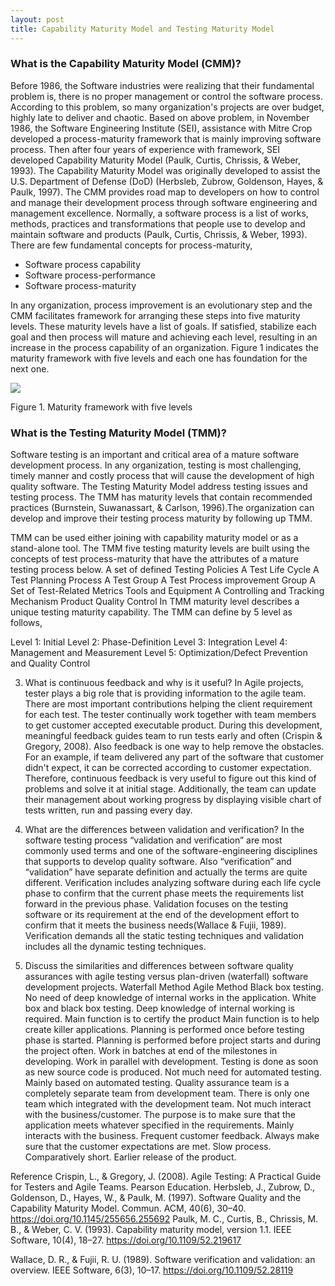 ```yaml
---
layout: post
title: Capability Maturity Model and Testing Maturity Model
---
```


### What is the Capability Maturity Model (CMM)?

Before 1986, the Software industries were realizing that their fundamental problem is, there is no proper management or control the software process. According to this problem, so many organization's projects are over budget, highly late to deliver and chaotic. Based on above problem, in November 1986, the Software Engineering Institute (SEI), assistance with Mitre Crop developed a process-maturity framework that is mainly improving software process. Then after four years of experience with framework, SEI developed Capability Maturity Model (Paulk, Curtis, Chrissis, & Weber, 1993). The Capability Maturity Model was originally developed to assist the U.S. Department of Defense (DoD) (Herbsleb, Zubrow, Goldenson, Hayes, & Paulk, 1997).
The CMM provides road map to developers on how to control and manage their development process through software engineering and management excellence. Normally, a software process is a list of works, methods, practices and transformations that people use to develop and maintain software and products (Paulk, Curtis, Chrissis, & Weber, 1993). There are few fundamental concepts for process-maturity, 

* Software process capability
* Software process-performance
* Software process-maturity  


In any organization, process improvement is an evolutionary step and the CMM facilitates framework for arranging these steps into five maturity levels. These maturity levels have a list of goals. If satisfied, stabilize each goal and then process will mature and achieving each level, resulting in an increase in the process capability of an organization. Figure 1 indicates the maturity framework with five levels and each one has foundation for the next one. 



![]({{site.baseurl}}/assets/img/CMMandTMM/image1.png)

Figure 1. Maturity framework with five levels


### What is the Testing Maturity Model (TMM)?

Software testing is an important and critical area of a mature software development process. In any organization, testing is most challenging,   timely manner and costly process that will cause the development of high quality software.  The Testing Maturity Model address testing issues and testing process. The TMM has maturity levels that contain recommended practices (Burnstein, Suwanassart, & Carlson, 1996).The organization can develop and improve their testing process maturity by following up TMM. 
 
TMM can be used either joining with capability maturity model or as a stand-alone tool. The TMM five testing maturity levels are built using the concepts of test process-maturity that have the attributes of a mature testing process below.
A set of defined Testing Policies
A Test Life  Cycle
A Test Planning Process
A Test Group
A Test Process improvement Group
A Set of Test-Related Metrics
Tools and Equipment
A Controlling and Tracking Mechanism
Product Quality Control
In TMM maturity level describes a unique testing maturity capability. The TMM can define by 5 level as follows,

Level 1: Initial
Level 2: Phase-Definition
Level 3: Integration
Level 4: Management and Measurement
Level 5: Optimization/Defect Prevention and Quality Control

3. What is continuous feedback and why is it useful?
In Agile projects, tester plays a big role that is providing information to the agile team. There are most important contributions helping the client requirement for each test. The tester continually work together with team members to get customer accepted executable product. During this development, meaningful feedback guides team to run tests early and often (Crispin & Gregory, 2008).
Also feedback is one way to help remove the obstacles. For an example, if team delivered any part of the software that customer didn't expect, it can be corrected according to customer expectation. Therefore, continuous feedback is very useful to figure out this kind of problems and solve it at initial stage. Additionally, the team can update their management about working progress by displaying visible chart of tests written, run and passing every day. 




4. What are the differences between validation and verification?
In the software testing process “validation and verification” are most commonly used terms and one of the software-engineering disciplines that supports to develop quality software. Also “verification” and “validation” have separate definition and actually the terms are quite different.
Verification includes analyzing software during each life cycle phase to confirm that the current phase meets the requirements list forward in the previous phase. Validation focuses on the testing software or its requirement at the end of the development effort to confirm that 
it meets the business needs(Wallace & Fujii, 1989). Verification demands all the static testing techniques and validation includes all the dynamic testing techniques. 


5. Discuss the similarities and differences between software quality assurances with agile testing versus plan-driven (waterfall) software development projects.
Waterfall Method
Agile Method
Black box testing. No need of deep knowledge of internal works in the application.
White box and black box testing. Deep knowledge of internal working is required.
Main function is to certify the product
Main function is to help create killer applications.
Planning is performed once before testing phase is started.
Planning is performed before project starts and during the project often.
Work in batches at end of the milestones in developing. 
Work in parallel with development. Testing is done as soon as new source code is produced.
 Not much need for automated testing.
Mainly based on automated testing.
Quality assurance team is a completely separate team from development team.
There is only one team which integrated with the development team.
Not much interact with the business/customer.  The purpose is to make sure that the application meets whatever specified in the requirements.
Mainly interacts with the business. Frequent customer feedback. Always make sure that the customer expectations are met. 
Slow process.
Comparatively short. Earlier release of the product.








Reference
Crispin, L., & Gregory, J. (2008). Agile Testing: A Practical Guide for Testers and Agile Teams. Pearson Education.
Herbsleb, J., Zubrow, D., Goldenson, D., Hayes, W., & Paulk, M. (1997). Software Quality and the Capability Maturity Model. Commun. ACM, 40(6), 30–40. https://doi.org/10.1145/255656.255692
Paulk, M. C., Curtis, B., Chrissis, M. B., & Weber, C. V. (1993). Capability maturity model, version 1.1. IEEE Software, 10(4), 18–27. https://doi.org/10.1109/52.219617

Wallace, D. R., & Fujii, R. U. (1989). Software verification and validation: an overview. IEEE Software, 6(3), 10–17. https://doi.org/10.1109/52.28119



